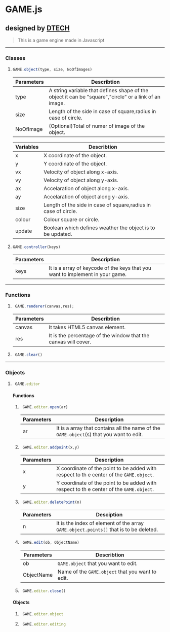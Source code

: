 # GAME.js

## designed by [DTECH]()
    
> This is a game engine made in Javascript
---
### **Classes**

1. ```javascript
   GAME.object(type, size, NoOfImages)
   ```

    |Parameters  |Describtion  |
    |---------|---------|
    |type     |A string variable that defines shape of the object it can be "square","circle" or a link of an image.|
    |size     |Length of the side in case of square,radius in case of circle.         |
    |NoOfImage|(Optional)Total of numer of image of the object.|

    |Variables  |Describtion  |
    |---------|---------|
    |x|X coordinate of the object.|
    |y|Y coordinate of the object.|
    |vx|Velocity of object along x-axis.|
    |vy|Velocity of object along y-axis.|
    |ax|Accelaration of object along x-axis.|
    |ay|Accelaration of object along y-axis.|
    |size|Length of the side in case of square,radius in case of circle.|
    |colour|Colour square or circle.|
    |update|Boolean which defines weather the object is to be updated.|
    
1. ```javascript
   GAME.controller(keys)
   ```
   Parameters|Description
   -|-
   keys|It is a array of keycode of the keys that you want to implement in your game.
---
### **Functions**

1. ```javascript
    GAME.renderer(canvas,res);
    ```

    |Parameters  |Describtion  |
    |---------|---------|
    |canvas     |It takes HTML5 canvas element.|
    |res |It is the percentage of the window that the canvas will cover.|
1. ```javascript
    GAME.clear()
    ```
---
### **Objects**

1. ```javascript
    GAME.editor
    ```
    #### **Functions**
    1. ```javascript
        GAME.editor.open(ar)
        ```
        Parameters|Description
        -|-
        ar|It is a array that contains all the name of the `GAME.object`(s) that you want to edit.
    2. ```javascript
        GAME.editor.addpoint(x,y)
        ```
        Parameters|Description
        -|-
        x|X coordinate of the point to be added with respect to th e center of the `GAME.object`.
        y|Y coordinate of the point to be added with respect to th e center of the `GAME.object`.
    3. ```javascript
        GAME.editor.deletePoint(n)
        ```
        Parameters|Desciption
        -|-
        n|It is the index of element of the array `GAME.object.points[]` that is to be deleted.
    1. ```javascript
        GAME.edit(ob, ObjectName)
        ```
        Parameters|Describtion
        -|-
        ob|`GAME.object` that you want to edit.
        ObjectName|Name of the `GAME.object` that you want to edit.
    1. ```javascript
        GAME.editor.close()
        ```
    #### **Objects**
    1. ```javascript
        GAME.editor.object
        ```
    1. ```javascript
        GAME.editor.editing
        ```